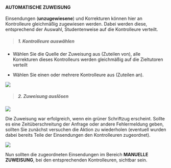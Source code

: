<!--
 * @file page_admin_tutorAssign_automatically_de.md
 *
 * @author Till Uhlig <till.uhlig@student.uni-halle.de>
 * @date 2015
-->

#### AUTOMATISCHE ZUWEISUNG
Einsendungen (**unzugewiesene**) und Korrekturen können hier an Kontrolleure gleichmäßig zugewiesen werden. Dabei werden diese, entsprechend der Auswahl, Studentenweise auf die Kontrolleure verteilt.

> ##### 1. Kontrolleure auswählen

- Wählen Sie die Quelle der Zuweisung aus (Zuteilen von), alle Korrekturen dieses Kontrolleurs werden gleichmäßig auf die Zieltutoren verteilt

- Wählen Sie einen oder mehrere Kontrolleure aus (Zuteilen an).

![](autoA.png)

> ##### 2. Zuweisung auslösen

![](autoB.png)

Die Zuweisung war erfolgreich, wenn ein grüner Schriftzug erscheint. Sollte es eine Zeitüberschreitung der Anfrage oder andere Fehlermeldung geben, sollten Sie zunächst versuchen die Aktion zu wiederholen (eventuell wurden dabei bereits Teile der Einsendungen den Kontrolleuren zugeordnet).

![](autoC.png)

Nun sollten die zugeordneten Einsendungen im Bereich **MANUELLE ZUWEISUNG**, bei den entsprechenden Kontrolleuren, sichtbar sein.